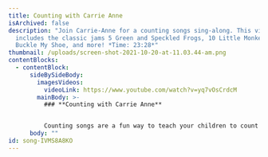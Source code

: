 ```yaml
---
title: Counting with Carrie Anne
isArchived: false
description: "Join Carrie-Anne for a counting songs sing-along. This video
  includes the classic jams 5 Green and Speckled Frogs, 10 Little Monkeys, 1, 2,
  Buckle My Shoe, and more! *Time: 23:28*"
thumbnail: /uploads/screen-shot-2021-10-20-at-11.03.44-am.png
contentBlocks:
  - contentBlock:
      sideBySideBody:
        imagesVideos:
          videoLink: https://www.youtube.com/watch?v=yq7vOsCrdcM
        mainBody: >-
          ### **Counting with Carrie Anne**


          Counting songs are a fun way to teach your children to count forwards and backwards and can help build their developing number concept and early maths skills.
      body: ""
id: song-IVMS8A8KO
---
```

